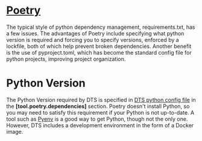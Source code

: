 # [Poetry](https://python-poetry.org/docs/)
The typical style of python dependency management, requirements.txt, has a few issues.
The advantages of Poetry include specifying what python version is required and forcing
you to specify versions, enforced by a lockfile, both of which help prevent broken
dependencies. Another benefit is the use of pyproject.toml, which has become the
standard config file for python projects, improving project organization.

# Python Version
The Python Version required by DTS is specified in [DTS python config file](./pyproject.toml)
in the **[tool.poetry.dependencies]** section. Poetry doesn't install Python, so you may
need to satisfy this requirement if your Python is not up-to-date. A tool such as
[Pyenv](https://github.com/pyenv/pyenv) is a good way to get Python, though not the only
one. However, DTS includes a development environment in the form of a Docker image.
